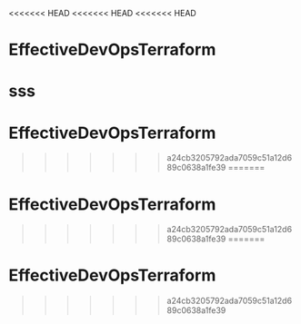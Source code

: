 <<<<<<< HEAD
<<<<<<< HEAD
<<<<<<< HEAD
# EffectiveDevOpsTerraform
sss
=======
# EffectiveDevOpsTerraform
>>>>>>> a24cb3205792ada7059c51a12d689c0638a1fe39
=======
# EffectiveDevOpsTerraform
>>>>>>> a24cb3205792ada7059c51a12d689c0638a1fe39
=======
# EffectiveDevOpsTerraform
>>>>>>> a24cb3205792ada7059c51a12d689c0638a1fe39
